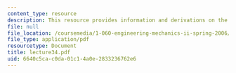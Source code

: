 ```yaml
---
content_type: resource
description: This resource provides information and derivations on the kinemaic wave.
file: null
file_location: /coursemedia/1-060-engineering-mechanics-ii-spring-2006/6640c5cac0da01c14a0e2833236762e6_lecture34.pdf
file_type: application/pdf
resourcetype: Document
title: lecture34.pdf
uid: 6640c5ca-c0da-01c1-4a0e-2833236762e6
---
```

